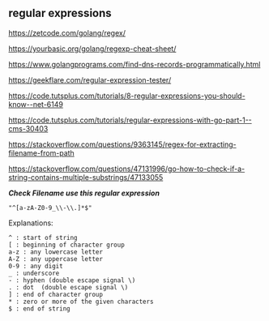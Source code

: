 ## regular expressions

https://zetcode.com/golang/regex/

https://yourbasic.org/golang/regexp-cheat-sheet/

https://www.golangprograms.com/find-dns-records-programmatically.html

https://geekflare.com/regular-expression-tester/

https://code.tutsplus.com/tutorials/8-regular-expressions-you-should-know--net-6149

https://code.tutsplus.com/tutorials/regular-expressions-with-go-part-1--cms-30403

https://stackoverflow.com/questions/9363145/regex-for-extracting-filename-from-path

https://stackoverflow.com/questions/47131996/go-how-to-check-if-a-string-contains-multiple-substrings/47133055

***Check Filename use this regular expression***
```
"^[a-zA-Z0-9_\\-\\.]*$"
```
Explanations:
```
^ : start of string
[ : beginning of character group
a-z : any lowercase letter
A-Z : any uppercase letter
0-9 : any digit
_ : underscore 
- : hyphen (double escape signal \)
. : dot  (double escape signal \)
] : end of character group
* : zero or more of the given characters
$ : end of string
```
